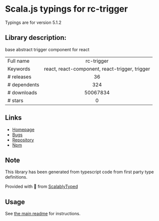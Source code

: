 
# Scala.js typings for rc-trigger

Typings are for version 5.1.2

## Library description:
base abstract trigger component for react

|                    |                 |
| ------------------ | :-------------: |
| Full name          | rc-trigger |
| Keywords           | react, react-component, react-trigger, trigger |
| # releases         | 36 |
| # dependents       | 324 |
| # downloads        | 50067834 |
| # stars            | 0 |

## Links
- [Homepage](https://github.com/react-component/trigger)
- [Bugs](https://github.com/react-component/trigger/issues)
- [Repository](https://github.com/react-component/trigger)
- [Npm](https://www.npmjs.com/package/rc-trigger)
    


## Note
This library has been generated from typescript code from first party type definitions.

Provided with :purple_heart: from [ScalablyTyped](https://github.com/oyvindberg/ScalablyTyped)

## Usage
See [the main readme](../../readme.md) for instructions.



